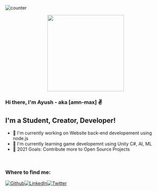 ![counter](https://endpysy6ssvpagf.m.pipedream.net)

<p align="center">
  <img src="https://giphy.com/embed/26xoplW0VhLLByrAY" width="240" height="auto"/>
</p>

### Hi there, I'm Ayush - aka [amn-max] ✌

## I'm a Student, Creator, Developer!
- 🔭 I'm currently working on Website back-end developement using node.js
- 🌱 I'm currently learning game developemnt using Unity C#, AI, ML
- 🥅 2021 Goals: Contribute more to Open Source Projects

<br />

### Where to find me:
<p><a href="https://github.com/amn-max" target="_blank"><img alt="Github" src="https://img.shields.io/badge/GitHub-%2312100E.svg?&style=for-the-badge&logo=Github&logoColor=white" /></a><a href="https://www.linkedin.com/in/ayush-naik/" target="_blank"><img alt="LinkedIn" src="https://img.shields.io/badge/linkedin-%230077B5.svg?&style=for-the-badge&logo=linkedin&logoColor=white" /></a><a href="https://twitter.com/amn_max" target="_blank"><img alt="Twitter" src="https://img.shields.io/badge/Twitter-1DA1F2?style=for-the-badge&logo=twitter&logoColor=white" /></a>
</p>

<br />
<br />
